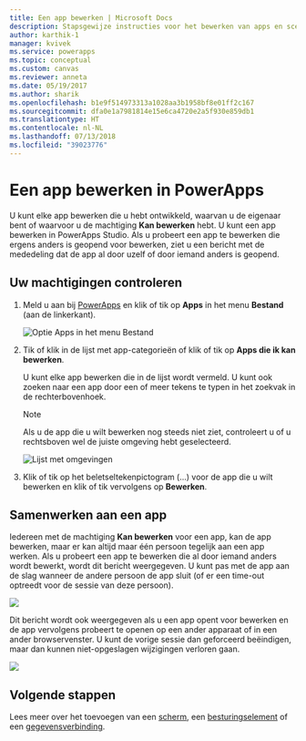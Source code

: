 ```yaml
---
title: Een app bewerken | Microsoft Docs
description: Stapsgewijze instructies voor het bewerken van apps en scenario's voor het vergrendelen van een sessie.
author: karthik-1
manager: kvivek
ms.service: powerapps
ms.topic: conceptual
ms.custom: canvas
ms.reviewer: anneta
ms.date: 05/19/2017
ms.author: sharik
ms.openlocfilehash: b1e9f514973313a1028aa3b1958bf8e01ff2c167
ms.sourcegitcommit: dfa0e1a7981814e15e6ca4720e2a5f930e859db1
ms.translationtype: HT
ms.contentlocale: nl-NL
ms.lasthandoff: 07/13/2018
ms.locfileid: "39023776"
---
```

# <a name="edit-an-app-in-powerapps"></a>Een app bewerken in PowerApps
U kunt elke app bewerken die u hebt ontwikkeld, waarvan u de eigenaar bent of waarvoor u de machtiging **Kan bewerken** hebt. U kunt een app bewerken in PowerApps Studio. Als u probeert een app te bewerken die ergens anders is geopend voor bewerken, ziet u een bericht met de mededeling dat de app al door uzelf of door iemand anders is geopend.

## <a name="verify-your-permissions"></a>Uw machtigingen controleren
1. Meld u aan bij [PowerApps](https://web.powerapps.com) en klik of tik op **Apps** in het menu **Bestand** (aan de linkerkant).
   
    ![Optie Apps in het menu Bestand](./media/edit-app/file-apps.png)

2. Tik of klik in de lijst met app-categorieën of klik of tik op **Apps die ik kan bewerken**.

    U kunt elke app bewerken die in de lijst wordt vermeld. U kunt ook zoeken naar een app door een of meer tekens te typen in het zoekvak in de rechterbovenhoek.

    > [!NOTE]
    > Als u de app die u wilt bewerken nog steeds niet ziet, controleert u of u rechtsboven wel de juiste omgeving hebt geselecteerd.
   
    ![Lijst met omgevingen](./media/edit-app/environment-list.png)

1. Klik of tik op het beletseltekenpictogram (...) voor de app die u wilt bewerken en klik of tik vervolgens op **Bewerken**.

## <a name="collaborate-on-an-app"></a>Samenwerken aan een app
Iedereen met de machtiging **Kan bewerken** voor een app, kan de app bewerken, maar er kan altijd maar één persoon tegelijk aan een app werken. Als u probeert een app te bewerken die al door iemand anders wordt bewerkt, wordt dit bericht weergegeven. U kunt pas met de app aan de slag wanneer de andere persoon de app sluit (of er een time-out optreedt voor de sessie van deze persoon).

![](./media/edit-app/applock-otheruser.png)

Dit bericht wordt ook weergegeven als u een app opent voor bewerken en de app vervolgens probeert te openen op een ander apparaat of in een ander browservenster. U kunt de vorige sessie dan geforceerd beëindigen, maar dan kunnen niet-opgeslagen wijzigingen verloren gaan.

![](./media/edit-app/applock-selfuser.png)

## <a name="next-steps"></a>Volgende stappen
Lees meer over het toevoegen van een [scherm](add-screen-context-variables.md), een [besturingselement](add-configure-controls.md) of een [gegevensverbinding](add-data-connection.md).


